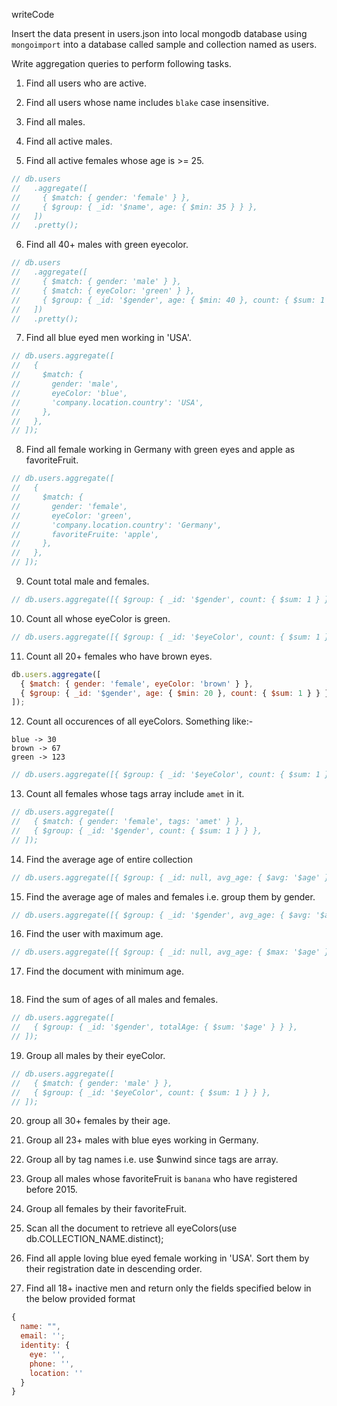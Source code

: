 writeCode

Insert the data present in users.json into local mongodb database using `mongoimport` into a database called sample and collection named as users.

Write aggregation queries to perform following tasks.

1. Find all users who are active.

<!-- db.users.aggregate([{ $match:{isActive:true}}]) -->

2. Find all users whose name includes `blake` case insensitive.

<!--
// db.users.createIndex({name:"text"});
//db.users.find({$text:{$search:"blake"}})
 -->

3. Find all males.
<!--
//db.users.aggregate([{$match:{gender:"male}}])
 -->

4. Find all active males.

<!--
//db.users.aggregate([{$match:{gender:"male}},{$match:{isActive:true}}])
 -->

5. Find all active females whose age is >= 25.

```js
// db.users
//   .aggregate([
//     { $match: { gender: 'female' } },
//     { $group: { _id: '$name', age: { $min: 35 } } },
//   ])
//   .pretty();
```

6. Find all 40+ males with green eyecolor.

```js
// db.users
//   .aggregate([
//     { $match: { gender: 'male' } },
//     { $match: { eyeColor: 'green' } },
//     { $group: { _id: '$gender', age: { $min: 40 }, count: { $sum: 1 } } },
//   ])
//   .pretty();
```

7. Find all blue eyed men working in 'USA'.

```js
// db.users.aggregate([
//   {
//     $match: {
//       gender: 'male',
//       eyeColor: 'blue',
//       'company.location.country': 'USA',
//     },
//   },
// ]);
```

8. Find all female working in Germany with green eyes and apple as favoriteFruit.

```js
// db.users.aggregate([
//   {
//     $match: {
//       gender: 'female',
//       eyeColor: 'green',
//       'company.location.country': 'Germany',
//       favoriteFruite: 'apple',
//     },
//   },
// ]);
```

9. Count total male and females.

```js
// db.users.aggregate([{ $group: { _id: '$gender', count: { $sum: 1 } } }]);
```

10. Count all whose eyeColor is green.

```js
// db.users.aggregate([{ $group: { _id: '$eyeColor', count: { $sum: 1 } } }]);
```

11. Count all 20+ females who have brown eyes.

```js
db.users.aggregate([
  { $match: { gender: 'female', eyeColor: 'brown' } },
  { $group: { _id: '$gender', age: { $min: 20 }, count: { $sum: 1 } } },
]);
```

12. Count all occurences of all eyeColors.
    Something like:-

```
blue -> 30
brown -> 67
green -> 123
```

```js
// db.users.aggregate([{ $group: { _id: '$eyeColor', count: { $sum: 1 } } }]);
```

13. Count all females whose tags array include `amet` in it.

```js
// db.users.aggregate([
//   { $match: { gender: 'female', tags: 'amet' } },
//   { $group: { _id: '$gender', count: { $sum: 1 } } },
// ]);
```

14. Find the average age of entire collection

```js
// db.users.aggregate([{ $group: { _id: null, avg_age: { $avg: '$age' } } }]);
```

15. Find the average age of males and females i.e. group them by gender.

```js
// db.users.aggregate([{ $group: { _id: '$gender', avg_age: { $avg: '$age' } } }]);
```

16. Find the user with maximum age.

```js
// db.users.aggregate([{ $group: { _id: null, avg_age: { $max: '$age' } } }]);
```

17. Find the document with minimum age.

```js

```

18. Find the sum of ages of all males and females.

```js
// db.users.aggregate([
//   { $group: { _id: '$gender', totalAge: { $sum: '$age' } } },
// ]);
```

19. Group all males by their eyeColor.

```js
// db.users.aggregate([
//   { $match: { gender: 'male' } },
//   { $group: { _id: '$eyeColor', count: { $sum: 1 } } },
// ]);
```

20. group all 30+ females by their age.

21. Group all 23+ males with blue eyes working in Germany.

22. Group all by tag names i.e. use \$unwind since tags are array.

23. Group all males whose favoriteFruit is `banana` who have registered before 2015.

24. Group all females by their favoriteFruit.

25. Scan all the document to retrieve all eyeColors(use db.COLLECTION_NAME.distinct);

26. Find all apple loving blue eyed female working in 'USA'. Sort them by their registration date in descending order.

27. Find all 18+ inactive men and return only the fields specified below in the below provided format

```js
{
  name: "",
  email: '';
  identity: {
    eye: '',
    phone: '',
    location: ''
  }
}
```
